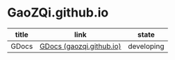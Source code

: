 # GaoZQi.github.io

| title |                            link                             |   state    |
| :---: | :---------------------------------------------------------: | :--------: |
| GDocs | [GDocs (gaozqi.github.io)](https://gaozqi.github.io/GDocs/) | developing |

